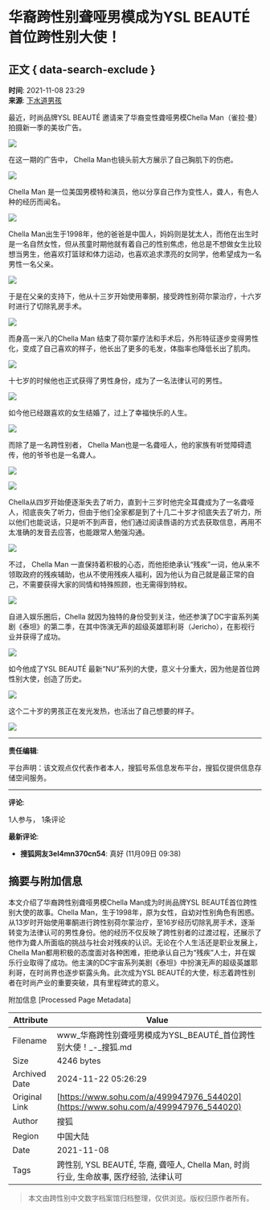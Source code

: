# 华裔跨性别聋哑男模成为YSL BEAUTÉ 首位跨性别大使！ 

## 正文 { data-search-exclude }


**时间**: 2021-11-08 23:29  
**来源**: [下水道男孩](https://www.sohu.com/?spm=smpc.content-abroad.content.1.1732253123476HOoPnJi)  

最近，时尚品牌YSL BEAUTÉ 邀请来了华裔变性聋哑男模Chella Man（雀拉·曼）拍摄新一季的美妆广告。

![](https://p8.itc.cn/q_70/images03/20211108/a1bcbefebc464cb4b13ff7c8f2a27a05.jpeg)

在这一期的广告中， Chella Man也镜头前大方展示了自己胸肌下的伤疤。

![](https://p4.itc.cn/q_70/images03/20211108/e15cfb59f4cb43759598aeb760ab0d95.jpeg)

Chella Man 是一位美国男模特和演员，他以分享自己作为变性人，聋人，有色人种的经历而闻名。

![](https://p3.itc.cn/q_70/images03/20211108/e72f92c39caa4c38ba267aa73ccc3ae0.jpeg)

Chella Man出生于1998年，他的爸爸是中国人，妈妈则是犹太人，而他在出生时是一名自然女性，但从孩童时期他就有着自己的性别焦虑，他总是不想做女生比较想当男生，他喜欢打篮球和体力运动，也喜欢追求漂亮的女同学，他希望成为一名男性一名父亲。

![](https://p2.itc.cn/q_70/images03/20211108/4694f7ea11e94d25bf7e46d8a7af7a0e.png)

于是在父亲的支持下，他从十三岁开始使用睾酮，接受跨性别荷尔蒙治疗，十六岁时进行了切除乳房手术。

![](https://p2.itc.cn/q_70/images03/20211108/6b5faf9ecac34ae79dd15ca83b5a1f4c.jpeg)

而身高一米八的Chella Man 结束了荷尔蒙疗法和手术后，外形特征逐步变得男性化，变成了自己喜欢的样子，他长出了更多的毛发，体脂率也降低长出了肌肉。

![](https://p5.itc.cn/q_70/images03/20211108/07c1284a1fc341d8924cece7675e5129.jpeg)

十七岁的时候他也正式获得了男性身份，成为了一名法律认可的男性。

![](https://p0.itc.cn/q_70/images03/20211108/bf1b8ce55a5b486eadc2c2839913f08b.jpeg)

如今他已经跟喜欢的女生结婚了，过上了幸福快乐的人生。

![](https://p8.itc.cn/q_70/images03/20211108/134afab3132544609d831714df230b5f.jpeg)

而除了是一名跨性别者， Chella Man也是一名聋哑人，他的家族有听觉障碍遗传，他的爷爷也是一名聋人。

![](https://p4.itc.cn/q_70/images03/20211108/728f1a188c5f4d3cadaab67e5ca0a661.jpeg)

![](https://p3.itc.cn/q_70/images03/20211108/523aaff604384554b75cf9cfb1cdd433.jpeg)

Chella从四岁开始便逐渐失去了听力，直到十三岁时他完全耳聋成为了一名聋哑人，彻底丧失了听力，但由于他们全家都是到了十几二十岁才彻底失去了听力，所以他们也能说话，只是听不到声音，他们通过阅读唇语的方式去获取信息，再用不太准确的发音去应答，也能跟常人勉强沟通。

![](https://p0.itc.cn/q_70/images03/20211108/68a1193a467f4021ad128b135769eab1.jpeg)

不过， Chella Man 一直保持着积极的心态，而他拒绝承认“残疾”一词，他从来不领取政府的残疾辅助，也从不使用残疾人福利，因为他认为自己就是最正常的自己，不需要获得大家的同情和特殊照顾，也无需得到特权。

![](https://p2.itc.cn/q_70/images03/20211108/03de7edf28494ae9b9e384aef87e72ad.jpeg)

自进入娱乐圈后，Chella 就因为独特的身份受到关注，他还参演了DC宇宙系列美剧《泰坦》的第二季，在其中饰演无声的超级英雄耶利哥（Jericho），在影视行业并获得了成功。

![](https://p6.itc.cn/q_70/images03/20211108/2ada8a43a63e4201856d3261e77c172b.jpeg)

如今他成了YSL BEAUTÉ 最新“NU”系列的大使，意义十分重大，因为他是首位跨性别大使，创造了历史。

![](https://p3.itc.cn/q_70/images03/20211108/327362047b5f4ef98e6a28f0ca29a595.jpeg)

这个二十岁的男孩正在发光发热，也活出了自己想要的样子。

![](https://p0.itc.cn/q_70/images03/20211108/ca8481459ba84278b892f386c061996d.jpeg)

---

**责任编辑**:  

平台声明：该文观点仅代表作者本人，搜狐号系信息发布平台，搜狐仅提供信息存储空间服务。  

---  

**评论**:  

1人参与， 1条评论  

**最新评论**:
- **搜狐网友3el4mn370cn54**: 真好 (11月09日 09:38)

## 摘要与附加信息

<!-- tcd_abstract -->
本文介绍了华裔跨性别聋哑男模Chella Man成为时尚品牌YSL BEAUTÉ首位跨性别大使的故事。Chella Man，生于1998年，原为女性，自幼对性别角色有困惑。从13岁时开始使用睾酮进行跨性别荷尔蒙治疗，至16岁经历切除乳房手术，逐渐转变为法律认可的男性身份。他的经历不仅反映了跨性别者的过渡过程，还展示了他作为聋人所面临的挑战与社会对残疾的认识。无论在个人生活还是职业发展上，Chella Man都用积极的态度面对各种困难，拒绝承认自己为“残疾”人士，并在娱乐行业取得了成功。他主演的DC宇宙系列美剧《泰坦》中扮演无声的超级英雄耶利哥，在时尚界也逐步崭露头角。此次成为YSL BEAUTÉ的大使，标志着跨性别者在时尚产业的重要突破，具有里程碑式的意义。
<!-- tcd_abstract_end -->

附加信息 [Processed Page Metadata]

| Attribute       | Value                                  |
|-----------------|----------------------------------------|
| Filename        | www_华裔跨性别聋哑男模成为YSL_BEAUTÉ_首位跨性别大使！_-_搜狐.md                             |
| Size            | 4246 bytes                           |
| Archived Date   | 2024-11-22 05:26:29                             |
| Original Link   | [https://www.sohu.com/a/499947976_544020](https://www.sohu.com/a/499947976_544020)                       |
| Author          | 搜狐                               |
| Region          | 中国大陆                               |
| Date            | 2021-11-08                                 |
| Tags            | 跨性别, YSL BEAUTÉ, 华裔, 聋哑人, Chella Man, 时尚行业, 生命故事, 医疗经验, 法律认可                                 |
>
> 本文由跨性别中文数字档案馆归档整理，仅供浏览。版权归原作者所有。
>